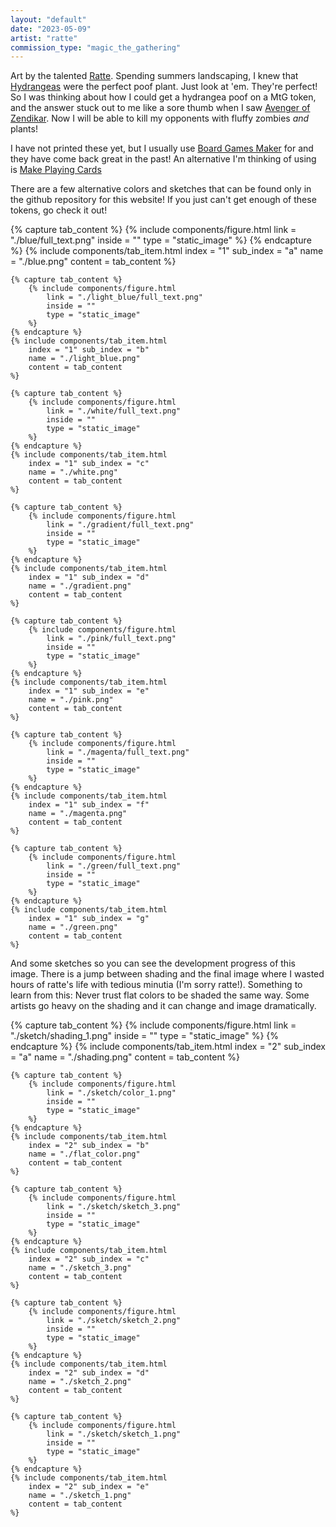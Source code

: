 ```yaml
---
layout: "default"
date: "2023-05-09"
artist: "ratte"
commission_type: "magic_the_gathering"
---
```

Art by the talented [Ratte](https://www.furaffinity.net/user/ratte/). Spending summers landscaping, I knew that [Hydrangeas](https://en.wikipedia.org/wiki/Hydrangea) were the perfect poof plant. Just look at 'em. They're perfect! So I was thinking about how I could get a hydrangea poof on a MtG token, and the answer stuck out to me like a sore thumb when I saw [Avenger of Zendikar](https://cards.scryfall.io/large/front/9/6/9685faa0-46cc-4098-9ad7-cffece741baa.jpg?1673484460). Now I will be able to kill my opponents with fluffy zombies *and* plants!

I have not printed these yet, but I usually use [Board Games Maker](https://www.boardgamesmaker.com/) for and they have come back great in the past! An alternative I'm thinking of using is [Make Playing Cards](https://www.makeplayingcards.com/) 

There are a few alternative colors and sketches that can be found only in the github repository for this website! If you just can't get enough of these tokens, go check it out!

<div class="tab-wrapper">
	{% capture tab_content %}
		{% include components/figure.html 
			link = "./blue/full_text.png"
			inside = ""
			type = "static_image"
		%}
	{% endcapture %}
	{% include components/tab_item.html 
		index = "1" sub_index = "a"
		name = "./blue.png"
		content = tab_content
	%}

	{% capture tab_content %}
		{% include components/figure.html 
			link = "./light_blue/full_text.png"
			inside = ""
			type = "static_image"
		%}
	{% endcapture %}
	{% include components/tab_item.html 
		index = "1" sub_index = "b"
		name = "./light_blue.png"
		content = tab_content
	%}

	{% capture tab_content %}
		{% include components/figure.html 
			link = "./white/full_text.png"
			inside = ""
			type = "static_image"
		%}
	{% endcapture %}
	{% include components/tab_item.html 
		index = "1" sub_index = "c"
		name = "./white.png"
		content = tab_content
	%}

	{% capture tab_content %}
		{% include components/figure.html 
			link = "./gradient/full_text.png"
			inside = ""
			type = "static_image"
		%}
	{% endcapture %}
	{% include components/tab_item.html 
		index = "1" sub_index = "d"
		name = "./gradient.png"
		content = tab_content
	%}

	{% capture tab_content %}
		{% include components/figure.html 
			link = "./pink/full_text.png"
			inside = ""
			type = "static_image"
		%}
	{% endcapture %}
	{% include components/tab_item.html 
		index = "1" sub_index = "e"
		name = "./pink.png"
		content = tab_content
	%}

	{% capture tab_content %}
		{% include components/figure.html 
			link = "./magenta/full_text.png"
			inside = ""
			type = "static_image"
		%}
	{% endcapture %}
	{% include components/tab_item.html 
		index = "1" sub_index = "f"
		name = "./magenta.png"
		content = tab_content
	%}

	{% capture tab_content %}
		{% include components/figure.html 
			link = "./green/full_text.png"
			inside = ""
			type = "static_image"
		%}
	{% endcapture %}
	{% include components/tab_item.html 
		index = "1" sub_index = "g"
		name = "./green.png"
		content = tab_content
	%}
</div>

And some sketches so you can see the development progress of this image. There is a jump between shading and the final image where I wasted hours of ratte's life with tedious minutia (I'm sorry ratte!). Something to learn from this: Never trust flat colors to be shaded the same way. Some artists go heavy on the shading and it can change and image dramatically.

<div class="tab-wrapper">
	{% capture tab_content %}
		{% include components/figure.html 
			link = "./sketch/shading_1.png"
			inside = ""
			type = "static_image"
		%}
	{% endcapture %}
	{% include components/tab_item.html 
		index = "2" sub_index = "a"
		name = "./shading.png"
		content = tab_content
	%}
	
	{% capture tab_content %}
		{% include components/figure.html 
			link = "./sketch/color_1.png"
			inside = ""
			type = "static_image"
		%}
	{% endcapture %}
	{% include components/tab_item.html 
		index = "2" sub_index = "b"
		name = "./flat_color.png"
		content = tab_content
	%}

	{% capture tab_content %}
		{% include components/figure.html 
			link = "./sketch/sketch_3.png"
			inside = ""
			type = "static_image"
		%}
	{% endcapture %}
	{% include components/tab_item.html 
		index = "2" sub_index = "c"
		name = "./sketch_3.png"
		content = tab_content
	%}

	{% capture tab_content %}
		{% include components/figure.html 
			link = "./sketch/sketch_2.png"
			inside = ""
			type = "static_image"
		%}
	{% endcapture %}
	{% include components/tab_item.html 
		index = "2" sub_index = "d"
		name = "./sketch_2.png"
		content = tab_content
	%}

	{% capture tab_content %}
		{% include components/figure.html 
			link = "./sketch/sketch_1.png"
			inside = ""
			type = "static_image"
		%}
	{% endcapture %}
	{% include components/tab_item.html 
		index = "2" sub_index = "e"
		name = "./sketch_1.png"
		content = tab_content
	%}
</div>